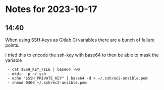 # Notes for 2023-10-17

## 14:40

When using SSH-keys as Gitlab Ci variables there are a bunch of failure
points.

I tried this to encode the ssh-key with base64 to then be able to mask
the variable

     - cat $SSH_KEY_FILE | base64 -w0
     - mkdir -p ~/.ssh
     - echo "$SSH_PRIVATE_KEY" | base64 -d > ~/.ssh/ec2-ansible.pem
     - chmod 0400 ~/.ssh/ec2-ansible.pem

